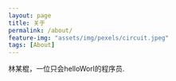 ```yaml
---
layout: page
title: 关于
permalink: /about/
feature-img: "assets/img/pexels/circuit.jpeg"
tags: [About]
---
```


林某棍，一位只会helloWorl的程序员.
 
